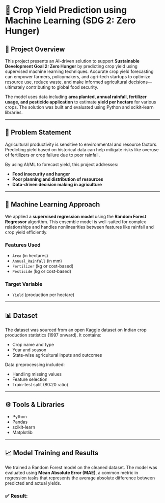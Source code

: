# 🌾 Crop Yield Prediction using Machine Learning (SDG 2: Zero Hunger)

## 📌 Project Overview

This project presents an AI-driven solution to support **Sustainable Development Goal 2: Zero Hunger** by predicting crop yield using supervised machine learning techniques. Accurate crop yield forecasting can empower farmers, policymakers, and agri-tech startups to optimize resource use, reduce waste, and make informed agricultural decisions—ultimately contributing to global food security.

The model uses data including **area planted, annual rainfall, fertilizer usage, and pesticide application** to estimate **yield per hectare** for various crops. The solution was built and evaluated using Python and scikit-learn libraries.

---

## 🎯 Problem Statement

Agricultural productivity is sensitive to environmental and resource factors. Predicting yield based on historical data can help mitigate risks like overuse of fertilizers or crop failure due to poor rainfall.

By using AI/ML to forecast yield, this project addresses:
- **Food insecurity and hunger**
- **Poor planning and distribution of resources**
- **Data-driven decision making in agriculture**

---

## 🧠 Machine Learning Approach

We applied a **supervised regression model** using the **Random Forest Regressor** algorithm. This ensemble model is well-suited for complex relationships and handles nonlinearities between features like rainfall and crop yield efficiently.

### Features Used
- `Area` (in hectares)
- `Annual_Rainfall` (in mm)
- `Fertilizer` (kg or cost-based)
- `Pesticide` (kg or cost-based)

### Target Variable
- `Yield` (production per hectare)

---

## 📊 Dataset

The dataset was sourced from an open Kaggle dataset on Indian crop production statistics (1997 onward). It contains:
- Crop name and type
- Year and season
- State-wise agricultural inputs and outcomes

Data preprocessing included:
- Handling missing values
- Feature selection
- Train-test split (80:20 ratio)

---

## ⚙️ Tools & Libraries

- Python
- Pandas
- scikit-learn
- Matplotlib

---

## 📈 Model Training and Results

We trained a Random Forest model on the cleaned dataset. The model was evaluated using **Mean Absolute Error (MAE)**, a common metric in regression tasks that represents the average absolute difference between predicted and actual yields.

### ✅ **Result:**
